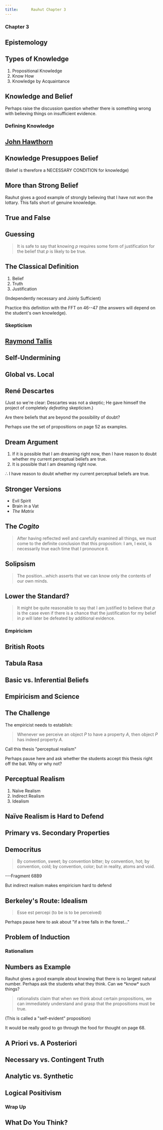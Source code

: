 ```yaml
---
title:      Rauhut Chapter 3
---
```



<section><!--Begin CH3 Intro-->
<section data-background="https://upload.wikimedia.org/wikipedia/commons/f/fa/Phrenology1.jpg">

# Chapter 3 #

## Epistemology ##


</section>
<section>

## Types of Knowledge ##

1. Propositional Knowledge
2. Know How
3. Knowledge by Acquaintance

</section>
<section>

## Knowledge and Belief ##

<aside class="notes">
Perhaps raise the discussion question whether there is something wrong with believing things on insufficient evidence.
</aside>
</section>
</section><!--End CH3 Intro-->
<section><!--Begin Defining Knowledge-->
<section>

# Defining Knowledge #

</section>
<section>

## [John Hawthorn](https://www.closertotruth.com/series/what-truth#video-2391) ##

</section>
<section>

## Knowledge Presuppoes Belief ##

(Belief is therefore a NECESSARY CONDITION for knowledge)

</section>
<section>

## More than Strong Belief ##

<aside class="notes">
Rauhut gives a good example of strongly believing that I have not won the lottary.  This falls short of genuine knowledge.
</aside>
</section>
<section>

## True and False ##

</section>
<section>

## Guessing ##

</section>
<section>

> It is safe to say that knowing $p$ requires some form of
> justification for the belief that $p$ is likely to be true.

</section>
<section>

## The Classical Definition ##

1. Belief
2. Truth
3. Justification

(Independently necessary and Joinly Sufficient)

<aside class="notes">
Practice this definition with the FFT on 46--47 (the answers will depend on the student's own knowledge).
</aside>
</section>
</section><!--End Defining Knowledge-->
<section><!--Begin Skepticism-->
<section>

# Skepticism #

</section>
<section>

## [Raymond Tallis](https://www.closertotruth.com/series/what-truth#video-4272) ##

</section>
<section>

## Self-Undermining ##

</section>
<section>

## Global vs. Local ##

</section>
<section data-background="https://kenanmalik.files.wordpress.com/2013/05/frans-hals-descartes.jpg">

## René Descartes ##

(Just so we're clear: Descartes was not a skeptic;  He gave himself the project of completely *defeating* skepticism.)

</section>
<section>

Are there beliefs that are beyond the possibility of doubt?

<aside class="notes">
Perhaps use the set of propositions on page 52 as examples.
</aside>
</section>
<section>

## Dream Argument ##

1. If it is possible that I am dreaming right now, then I have
   reason to doubt whether my current perceptual beliefs are true.
2. It is possible that I am dreaming right now.

$\therefore$ I have reason to doubt whether my current perceptual beliefs are true.

</section>
<section>

## Stronger Versions ##

- Evil Spirit
- Brain in a Vat
- *The Matrix*

</section>
<section data-background="http://gohighbrow.com/wp-content/uploads/2015/03/3.jpg">

## The *Cogito* ##

> After having reflected well and carefully examined all things, we
> must come to the definite conclusion that this proposition: I am,
> I exist, is necessarily true each time that I pronounce it.

</section>
<section>

## Solipsism ##

> The position...which asserts that we can know only the contents
> of our own minds.

</section>
<section>

## Lower the Standard? ##

> It might be quite reasonable to say that I am justified to
> believe that $p$ is the case even if there is a chance that the
> justification for my belief in $p$ will later be defeated by
> additional evidence.

</section>
</section><!--End Skepticism-->
<section><!--Begin Empiricism-->
<section data-background="https://photodevoto.files.wordpress.com/2011/05/cropped-descartes_optics1.jpg">

# Empiricism #

</section>

<section>

## British Roots ##


</section>
<section>

## Tabula Rasa ##

</section>
<section>

## Basic vs. Inferential Beliefs ##

</section>
<section>

## Empiricism and Science ##

</section>
<section>

## The Challenge ##

The empiricist needs to establish:

> Whenever we perceive an object $P$ to have a property $A$, then
> object $P$ has indeed property $A$.

Call this thesis "perceptual realism"

<aside class="notes">
Perhaps pause here and ask whether the students accept this thesis right off the bat.  Why or why not?
</aside>
</section>
<section>

## Perceptual Realism ##

1. Naïve Realism
2. Indirect Realism
3. Idealism

</section>
<section>

## Naïve Realism is Hard to Defend ##

</section>
<section>

## Primary vs. Secondary Properties ##

</section>
<section data-background="http://cdn.dipity.com/uploads/events/ac5b52df682da7fb6b091a5b28a07232_1M.png">

## Democritus ##

> By convention, sweet; by convention bitter; by convention, hot;
> by convention, cold; by convention, color; but in reality, atoms
> and void.

---Fragment 68B9

</section>
<section>

But indirect realism makes empiricism hard to defend

</section>
<section data-background="http://www.iep.utm.edu/wp-content/media/berkeley1.jpg">

## Berkeley's Route: Idealism ##

> Esse est percepi (to be is to be perceived)

<aside class="notes">
Perhaps pause here to ask about "if a tree falls in the forest..."
</aside>
</section>
<section>

## Problem of Induction ##

</section>
</section><!--End Empiricism-->
<section><!--Begin Rationalism-->
<section>

# Rationalism #

</section>
<section>

## Numbers as Example ##

<aside class="notes">
Rauhut gives a good example about knowing that there is no largest natural number.  Perhaps ask the students what they think.  Can we *know* such things?
</aside>
</section>
<section>

> rationalists claim that when we think about certain propositions,
> we can immediately understand and grasp that the propositions
> must be true.

(This is called a "self-evident" proposition)

<aside class="notes">
It would be really good to go through the food for thought on page 68.
</aside>
</section>
<section>

## A Priori vs. A Posteriori ##

</section>
<section>

## Necessary vs. Contingent Truth ##

</section>
<section>

## Analytic vs. Synthetic ##

</section>
<section>

## Logical Positivism ##

</section>
</section><!--End Rationalism-->
<section><!--Begin Wrap Up-->
<section>

# Wrap Up #

</section>
<section>

## What Do You Think? ##

</section>
</section><!--End Wrap Up-->